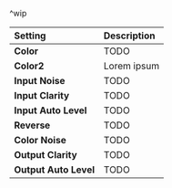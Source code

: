 ^wip

| Setting               | Description |
| :-------------------- | :---------- |
| **Color**             | TODO        |
| **Color2**            | Lorem ipsum |
| **Input Noise**       | TODO        |
| **Input Clarity**     | TODO        |
| **Input Auto Level**  | TODO        |
| **Reverse**           | TODO        |
| **Color Noise**       | TODO        |
| **Output Clarity**    | TODO        |
| **Output Auto Level** | TODO        |